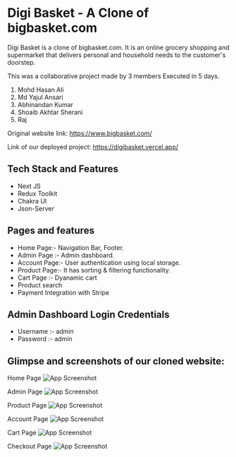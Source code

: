 
# Digi Basket - A Clone of bigbasket.com

Digi Basket is a clone of bigbasket.com. It is an online grocery shopping and supermarket that delivers personal and household needs to the customer's doorstep.

This was a collaborative project made by 3 members Executed in 5 days.
1) Mohd Hasan Ali
2) Md Yajul Ansari
3) Abhinandan Kumar
4) Shoaib Akhtar Sherani
5) Raj



Original website link: https://www.bigbasket.com/

Link of our deployed project: https://digibasket.vercel.app/
## Tech Stack and Features

- Next JS
- Redux Toolkit
- Chakra UI
- Json-Server

## Pages and features
- Home Page:- Navigation Bar, Footer.
- Admin Page :- Admin dashboard.
- Account Page:- User authentication using local storage.
- Product Page:- It has sorting & filtering functionality.
- Cart Page :- Dyanamic cart
- Product search
- Payment Integration with Stripe

## Admin Dashboard Login Credentials
- Username :- admin
- Password :- admin

## Glimpse and screenshots of our cloned website:

Home Page
![App Screenshot](https://i.ibb.co/LYsZ2MY/home.png)

Admin Page
![App Screenshot](https://i.ibb.co/YBMhsbj/admin.png)

Product Page
![App Screenshot](https://i.ibb.co/k6HvXRx/product.png)

Account Page
![App Screenshot](https://i.ibb.co/b59hFR7/account.png)

Cart Page
![App Screenshot](https://i.ibb.co/8Drv09G/cart.png)

Checkout Page
![App Screenshot](https://i.ibb.co/3mg152Y/payment.png)
